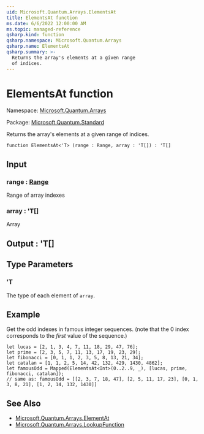 ```yaml
---
uid: Microsoft.Quantum.Arrays.ElementsAt
title: ElementsAt function
ms.date: 6/6/2022 12:00:00 AM
ms.topic: managed-reference
qsharp.kind: function
qsharp.namespace: Microsoft.Quantum.Arrays
qsharp.name: ElementsAt
qsharp.summary: >-
  Returns the array's elements at a given range
  of indices.
---
```


# ElementsAt function

Namespace: [Microsoft.Quantum.Arrays](xref:Microsoft.Quantum.Arrays)

Package: [Microsoft.Quantum.Standard](https://nuget.org/packages/Microsoft.Quantum.Standard)


Returns the array's elements at a given rangeof indices.

```qsharp
function ElementsAt<'T> (range : Range, array : 'T[]) : 'T[]
```


## Input

### range : [Range](xref:microsoft.quantum.qsharp.valueliterals#range-literals)

Range of array indexes


### array : 'T[]

Array



## Output : 'T[]



## Type Parameters

### 'T

The type of each element of `array`.

## Example

Get the odd indexes in famous integer sequences. (notethat the 0 index corresponds to the _first_ value of the sequence.)```qsharplet lucas = [2, 1, 3, 4, 7, 11, 18, 29, 47, 76];let prime = [2, 3, 5, 7, 11, 13, 17, 19, 23, 29];let fibonacci = [0, 1, 1, 2, 3, 5, 8, 13, 21, 34];let catalan = [1, 1, 2, 5, 14, 42, 132, 429, 1430, 4862];let famousOdd = Mapped(ElementsAt<Int>(0..2..9, _), [lucas, prime, fibonacci, catalan]);// same as: famousOdd = [[2, 3, 7, 18, 47], [2, 5, 11, 17, 23], [0, 1, 3, 8, 21], [1, 2, 14, 132, 1430]]```

## See Also

- [Microsoft.Quantum.Arrays.ElementAt](xref:Microsoft.Quantum.Arrays.ElementAt)
- [Microsoft.Quantum.Arrays.LookupFunction](xref:Microsoft.Quantum.Arrays.LookupFunction)